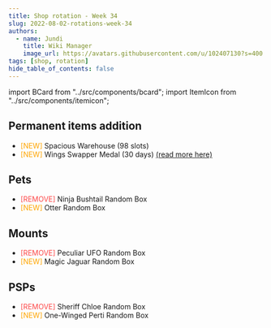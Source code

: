 ```yaml
---
title: Shop rotation - Week 34
slug: 2022-08-02-rotations-week-34
authors:
  - name: Jundi
    title: Wiki Manager
    image_url: https://avatars.githubusercontent.com/u/102407130?s=400
tags: [shop, rotation]
hide_table_of_contents: false
---
```


import BCard from "../src/components/bcard";
import ItemIcon from "../src/components/itemicon";

## Permanent items addition
- <font color="orange">[NEW]</font> Spacious Warehouse (98 slots) <ItemIcon iconId="4296" width="25px"/>
- <font color="orange">[NEW]</font> Wings Swapper Medal (30 days) <ItemIcon iconId="1143" width="25px"/> <a href="https://wiki.olympusgg.com/custom-features/wings-swapper#wings-swapper-medal">(read more here)</a>

## Pets
- <font color="#fd4949">[REMOVE]</font> Ninja Bushtail Random Box <ItemIcon iconId="2649" width="25px"/>
- <font color="orange">[NEW]</font> Otter Random Box <ItemIcon iconId="4145" width="25px"/>

## Mounts
- <font color="#fd4949">[REMOVE]</font> Peculiar UFO Random Box <ItemIcon iconId="2594" width="25px"/>
- <font color="orange">[NEW]</font> Magic Jaguar Random Box <ItemIcon iconId="2999" width="25px"/>

## PSPs
- <font color="#fd4949">[REMOVE]</font> Sheriff Chloe Random Box <ItemIcon iconId="4059" width="25px"/>
- <font color="orange">[NEW]</font> One-Winged Perti Random Box <ItemIcon iconId="4142" width="25px"/>
